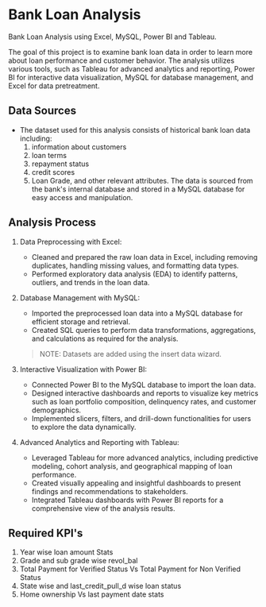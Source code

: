 # Bank Loan Analysis
  Bank Loan Analysis using Excel, MySQL, Power BI and Tableau.

The goal of this project is to examine bank loan data in order to learn more about loan performance and customer behavior. The analysis utilizes various tools, such as Tableau for advanced analytics and reporting, Power BI for interactive data visualization, MySQL for database management, and Excel for data pretreatment.


## Data Sources
   * The dataset used for this analysis consists of historical bank loan data including: 
      1. information about customers
	  2. loan terms
      3. repayment status
      4. credit scores
      5. Loan Grade, and other relevant attributes. The data is sourced from the bank's internal database and stored in a MySQL database for easy access and manipulation.


## Analysis Process
   1. Data Preprocessing with Excel:
      * Cleaned and prepared the raw loan data in Excel, including removing duplicates, handling missing values,
        and formatting data types.
      * Performed exploratory data analysis (EDA) to identify patterns, outliers, and trends in the loan data.

   2. Database Management with MySQL:
      * Imported the preprocessed loan data into a MySQL database for efficient storage and retrieval.
      * Created SQL queries to perform data transformations, aggregations, and calculations as required for the 
        analysis.
      > NOTE: Datasets are added using the insert data wizard.

   3. Interactive Visualization with Power BI:
      * Connected Power BI to the MySQL database to import the loan data.
      * Designed interactive dashboards and reports to visualize key metrics such as loan portfolio 
        composition, delinquency rates, and customer demographics.
      * Implemented slicers, filters, and drill-down functionalities for users to explore the data dynamically.

   4. Advanced Analytics and Reporting with Tableau:
      * Leveraged Tableau for more advanced analytics, including predictive modeling, cohort analysis, and 
        geographical mapping of loan performance.
      * Created visually appealing and insightful dashboards to present findings and recommendations to 
        stakeholders.
      * Integrated Tableau dashboards with Power BI reports for a comprehensive view of the analysis results.
     

## Required KPI's
   1. Year wise loan amount Stats
   2. Grade and sub grade wise revol_bal
   3. Total Payment for Verified Status Vs Total Payment for Non Verified Status
   4. State wise and last_credit_pull_d wise loan status
   5. Home ownership Vs last payment date stats



      
